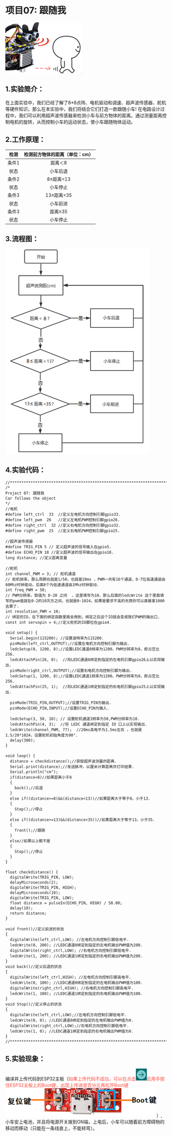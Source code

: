 # 项目07: 跟随我
![Img](/media/img-20230518083845.png)

## 1.实验简介：
在上面实验中，我们已经了解了8*8点阵、电机驱动和调速、超声波传感器、舵机等硬件知识，那么在本实验中，我们将结合它们打造一款跟随小车! 在电路设计过程中，我们可以利用超声波传感器来检测小车与前方物体的距离。通过测量距离控制电机的旋转，从而控制小车的运动状态，使小车跟随物体运动。
## 2.工作原理：
|检测|检测前方物体的距离（单位：cm）|
| :--: | :--: |
|条件1|距离＜8|
|状态|小车后退|
|条件2|8≤距离<13|
|状态|小车停止|
|条件3|13≤距离<35|
|状态|小车前进|
|条件3|距离≥35|
|状态|小车停止|

## 3.流程图：
![Img](/media/img-20230330120246.png)

## 4.实验代码：

```
//*************************************************************************************
/*
Project 07: 跟随我
Car follows the object
*/ 
//电机
#define left_ctrl  33  //定义左电机方向控制引脚gpio33.
#define left_pwm  26   //定义左电机PWM控制引脚gpio26.
#define right_ctrl  32 //定义右电机方向控制引脚gpio32.
#define right_pwm  25  //定义右电机PWM控制引脚gpio25.

//超声波传感器
#define TRIG_PIN 5 // 定义超声波的信号输入在gpio5.
#define ECHO_PIN 18 //定义超声波的信号输出在gpio18.
long distance; //定义距离变量

//舵机
int channel_PWM = 3; // 舵机通道
// 舵机频率，那么周期也就是1/50，也就是20ms ，PWM一共有16个通道，0-7位高速通道由80Mhz时钟驱动，后面8个为低速通道由1Mhz时钟驱动.
int freq_PWM = 50;
// PWM分辨率，取值为 0-20 之间  ，这里填写为10，那么后面的ledcWrite 这个里面填写的pwm值就在0-2的10次方之间，也就是0-1024，如果是要求不高的东西你可以直接拿1000去算了.
int resolution_PWM = 10;
// 绑定的IO，在下面的绑定函数里面会用到，绑定之后这个IO就会变成我们PWM的输出口.
const int servopin = 4;//定义舵机的IO脚位在gpio4.

void setup() {
  Serial.begin(115200); //设置波特率为115200.
  pinMode(left_ctrl,OUTPUT);//设置左电机方向控制引脚为输出.
  ledcSetup(0, 1200, 8);//设置LEDC通道0频率为1200，PWM分辨率为8，即占空比256.
  ledcAttachPin(26, 0);  //将LEDC通道0绑定到指定的左电机引脚gpio26上以实现输出.
  pinMode(right_ctrl,OUTPUT);//设置右电机方向控制引脚为输出.
  ledcSetup(1, 1200, 8);//设置LEDC通道1频率为1200，PWM分辨率为8，即占空比256.
  ledcAttachPin(25, 1);  //将LEDC通道1绑定到指定的右电机引脚gpio25上以实现输出.
  
  pinMode(TRIG_PIN,OUTPUT);//设置TRIG_PIN为输出.
  pinMode(ECHO_PIN,INPUT);//设置ECHO_PIN为输入.
  
  ledcSetup(3, 50, 10); // 设置舵机通道3频率为50,PWM分辨率为10.
  ledcAttachPin(4, 3);  //将 LEDC 通道绑定到指定 IO 口上以实现输出.
  ledcWrite(channel_PWM, 77);  //20ms高电平为1.5ms左右 ，也就是1.5/20*1024，设置舵机初始角度为90°.
  delay(300);
}

void loop() {
  distance = checkdistance();//获取超声波测量的距离.
  Serial.print(distance);//发送脉冲，以厘米计算距离并打印结果.
  Serial.println("cm");
  if(distance<8)//如果距离小于8
  {
    back();//后退
  }
  else if((distance>=8)&&(distance<13))//如果距离大于等于8，小于13.
  {
    Stop();//停止
  }
  else if((distance>=13)&&(distance<35))//如果距离大于等于13，小于35.
  {
    front();//跟随
  }
  else//如果以上都不是
  {
    Stop();//停止
  }
}

float checkdistance() {
  digitalWrite(TRIG_PIN, LOW);
  delayMicroseconds(2);
  digitalWrite(TRIG_PIN, HIGH);
  delayMicroseconds(10);
  digitalWrite(TRIG_PIN, LOW);
  float distance = pulseIn(ECHO_PIN, HIGH) / 58.00;
  delay(10);
  return distance;
}
   
void front()//定义前进的状态
{
  digitalWrite(left_ctrl,LOW); //左电机方向控制引脚低电平.
  ledcWrite(0, 200); //LEDC通道0绑定到指定的左电机输出PWM值为200.
  digitalWrite(right_ctrl,LOW); //右电机方向控制引脚低电平.
  ledcWrite(1, 200); //LEDC通道1绑定到指定的右电机输出PWM值为200.
}
void back()//定义后退的状态
{
  digitalWrite(left_ctrl,HIGH); //左电机方向控制引脚高电平.
  ledcWrite(0, 100); //LEDC通道0绑定到指定的左电机输出PWM值为100.
  digitalWrite(right_ctrl,HIGH); //右电机方向控制引脚高电平.
  ledcWrite(1, 100); //LEDC通道1绑定到指定的右电机输出PWM值为100.
}
void Stop()//定义停止的状态
{
  digitalWrite(left_ctrl,LOW);//左电机方向控制引脚低电平.
  ledcWrite(0, 0); //LEDC通道0绑定到指定的左电机输出PWM值为0.
  digitalWrite(right_ctrl,LOW);//右电机方向控制引脚低电平.
  ledcWrite(1, 0); //LEDC通道1绑定到指定的右电机输出PWM值为0.
}
//*************************************************************************************
```
## 5.实验现象：
编译并上传代码到ESP32主板（<span style="color: rgb(255, 76, 65);">如果上传代码不成功，可以在点击![Img](/media/img-20230330092521.png)后用手按住ESP32主板上的Boot键，出现上传进度百分比再松开Boot键![Img](/media/img-20230331144331.png)</span>）,小车安上电池，并且将电源开关拨到ON端，上电后，小车可以随着前方障碍物的移动而移动（只能在一条线直上，不能转弯）。